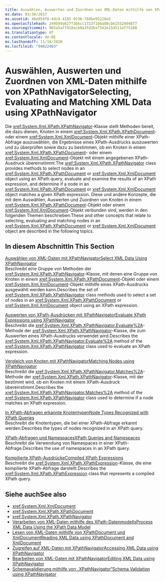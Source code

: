 ```yaml
---
title: Auswählen, Auswerten und Zuordnen von XML-Daten mithilfe von XPathNavigator
ms.date: 03/30/2017
ms.assetid: 46e059f8-4dc8-4185-9236-784be95228ed
ms.openlocfilehash: 249b99a627f3bbcc1723f104a80cb61552404877
ms.sourcegitcommit: 965a5af7918acb0a3fd3baf342e15d511ef75188
ms.translationtype: HT
ms.contentlocale: de-DE
ms.lasthandoff: 11/18/2020
ms.locfileid: "94822463"
---
```

# <a name="selecting-evaluating-and-matching-xml-data-using-xpathnavigator"></a><span data-ttu-id="91e77-102">Auswählen, Auswerten und Zuordnen von XML-Daten mithilfe von XPathNavigator</span><span class="sxs-lookup"><span data-stu-id="91e77-102">Selecting, Evaluating and Matching XML Data using XPathNavigator</span></span>
<span data-ttu-id="91e77-103">Die <xref:System.Xml.XPath.XPathNavigator>-Klasse stellt Methoden bereit, die dazu dienen, Knoten in einem <xref:System.Xml.XPath.XPathDocument>- oder einem <xref:System.Xml.XmlDocument>-Objekt mithilfe einer XPath-Abfrage auszuwählen, die Ergebnisse eines XPath-Ausdrucks auszuwerten und zu überprüfen sowie dazu zu bestimmen, ob ein Knoten in einem <xref:System.Xml.XPath.XPathDocument>- oder einem <xref:System.Xml.XmlDocument>-Objekt mit einem angegebenen XPath-Ausdruck übereinstimmt.</span><span class="sxs-lookup"><span data-stu-id="91e77-103">The <xref:System.Xml.XPath.XPathNavigator> class provides methods to select nodes in an <xref:System.Xml.XPath.XPathDocument> or <xref:System.Xml.XmlDocument> object using an XPath query, evaluate and examine the results of an XPath expression, and determine if a node in an <xref:System.Xml.XPath.XPathDocument> or <xref:System.Xml.XmlDocument> object matches a given XPath expression.</span></span> <span data-ttu-id="91e77-104">Diese und andere Konzepte, die mit dem Auswählen, Auswerten und Zuordnen von Knoten in einem <xref:System.Xml.XPath.XPathDocument>-Objekt oder einem <xref:System.Xml.XmlDocument>-Objekt verbunden sind, werden in den folgenden Themen beschrieben.</span><span class="sxs-lookup"><span data-stu-id="91e77-104">These and other concepts that relate to selecting, evaluating and matching nodes in an <xref:System.Xml.XPath.XPathDocument> or <xref:System.Xml.XmlDocument> object are described in the following topics.</span></span>  
  
## <a name="in-this-section"></a><span data-ttu-id="91e77-105">In diesem Abschnitt</span><span class="sxs-lookup"><span data-stu-id="91e77-105">In This Section</span></span>  
 [<span data-ttu-id="91e77-106">Auswählen von XML-Daten mit XPathNavigator</span><span class="sxs-lookup"><span data-stu-id="91e77-106">Select XML Data Using XPathNavigator</span></span>](select-xml-data-using-xpathnavigator.md)  
 <span data-ttu-id="91e77-107">Beschreibt eine Gruppe von Methoden der <xref:System.Xml.XPath.XPathNavigator>-Klasse, mit denen eine Gruppe von Knoten in einem <xref:System.Xml.XPath.XPathDocument>-Objekt oder einem <xref:System.Xml.XmlDocument>-Objekt mithilfe eines XPath-Ausdrucks ausgewählt werden kann.</span><span class="sxs-lookup"><span data-stu-id="91e77-107">Describes the set of <xref:System.Xml.XPath.XPathNavigator> class methods used to select a set of nodes in an <xref:System.Xml.XPath.XPathDocument> or <xref:System.Xml.XmlDocument> object using an XPath expression.</span></span>  
  
 [<span data-ttu-id="91e77-108">Auswerten von XPath-Ausdrücken mit XPathNavigator</span><span class="sxs-lookup"><span data-stu-id="91e77-108">Evaluate XPath Expressions using XPathNavigator</span></span>](evaluate-xpath-expressions-using-xpathnavigator.md)  
 <span data-ttu-id="91e77-109">Beschreibt die <xref:System.Xml.XPath.XPathNavigator.Evaluate%2A>-Methode der <xref:System.Xml.XPath.XPathNavigator>-Klasse, die zum Auswerten eines XPath-Ausdrucks verwendet wird.</span><span class="sxs-lookup"><span data-stu-id="91e77-109">Describes the <xref:System.Xml.XPath.XPathNavigator.Evaluate%2A> method of the <xref:System.Xml.XPath.XPathNavigator> class used to evaluate an XPath expression.</span></span>  
  
 [<span data-ttu-id="91e77-110">Vergleich von Knoten mit XPathNavigator</span><span class="sxs-lookup"><span data-stu-id="91e77-110">Matching Nodes using XPathNavigator</span></span>](matching-nodes-using-xpathnavigator.md)  
 <span data-ttu-id="91e77-111">Beschreibt die <xref:System.Xml.XPath.XPathNavigator.Matches%2A>-Methode der <xref:System.Xml.XPath.XPathNavigator>-Klasse, mit der bestimmt wird, ob ein Knoten mit einem XPath-Ausdruck übereinstimmt.</span><span class="sxs-lookup"><span data-stu-id="91e77-111">Describes the <xref:System.Xml.XPath.XPathNavigator.Matches%2A> method of the <xref:System.Xml.XPath.XPathNavigator> class used to determine if a node matches an XPath expression.</span></span>  
  
 [<span data-ttu-id="91e77-112">In XPath-Abfragen erkannte Knotentypen</span><span class="sxs-lookup"><span data-stu-id="91e77-112">Node Types Recognized with XPath Queries</span></span>](node-types-recognized-with-xpath-queries.md)  
 <span data-ttu-id="91e77-113">Beschreibt die Knotentypen, die bei einer XPath-Abfrage erkannt werden.</span><span class="sxs-lookup"><span data-stu-id="91e77-113">Describes the types of nodes recognized in an XPath query.</span></span>  
  
 [<span data-ttu-id="91e77-114">XPath-Abfragen und Namespaces</span><span class="sxs-lookup"><span data-stu-id="91e77-114">XPath Queries and Namespaces</span></span>](xpath-queries-and-namespaces.md)  
 <span data-ttu-id="91e77-115">Beschreibt die Verwendung von Namespaces in einer XPath-Abfrage.</span><span class="sxs-lookup"><span data-stu-id="91e77-115">Describes the use of namespaces in an XPath query.</span></span>  
  
 [<span data-ttu-id="91e77-116">Kompilierte XPath-Ausdrücke</span><span class="sxs-lookup"><span data-stu-id="91e77-116">Compiled XPath Expressions</span></span>](compiled-xpath-expressions.md)  
 <span data-ttu-id="91e77-117">Beschreibt die <xref:System.Xml.XPath.XPathExpression>-Klasse, die eine kompilierte XPath-Abfrage darstellt.</span><span class="sxs-lookup"><span data-stu-id="91e77-117">Describes the <xref:System.Xml.XPath.XPathExpression> class that represents a compiled XPath query.</span></span>  
  
## <a name="see-also"></a><span data-ttu-id="91e77-118">Siehe auch</span><span class="sxs-lookup"><span data-stu-id="91e77-118">See also</span></span>

- <xref:System.Xml.XmlDocument>
- <xref:System.Xml.XPath.XPathDocument>
- <xref:System.Xml.XPath.XPathNavigator>
- [<span data-ttu-id="91e77-119">Verarbeiten von XML-Daten mithilfe des XPath-Datenmodells</span><span class="sxs-lookup"><span data-stu-id="91e77-119">Process XML Data Using the XPath Data Model</span></span>](process-xml-data-using-the-xpath-data-model.md)
- [<span data-ttu-id="91e77-120">Lesen von XML-Daten mithilfe von XPathDocument und XmlDocument</span><span class="sxs-lookup"><span data-stu-id="91e77-120">Reading XML Data using XPathDocument and XmlDocument</span></span>](reading-xml-data-using-xpathdocument-and-xmldocument.md)
- [<span data-ttu-id="91e77-121">Zugreifen auf XML-Daten mit XPathNavigator</span><span class="sxs-lookup"><span data-stu-id="91e77-121">Accessing XML Data using XPathNavigator</span></span>](accessing-xml-data-using-xpathnavigator.md)
- [<span data-ttu-id="91e77-122">Bearbeiten von XML-Daten mit XPathNavigator</span><span class="sxs-lookup"><span data-stu-id="91e77-122">Editing XML Data using XPathNavigator</span></span>](editing-xml-data-using-xpathnavigator.md)
- [<span data-ttu-id="91e77-123">Schemavalidierung mithilfe von „XPathNavigator“</span><span class="sxs-lookup"><span data-stu-id="91e77-123">Schema Validation using XPathNavigator</span></span>](schema-validation-using-xpathnavigator.md)
